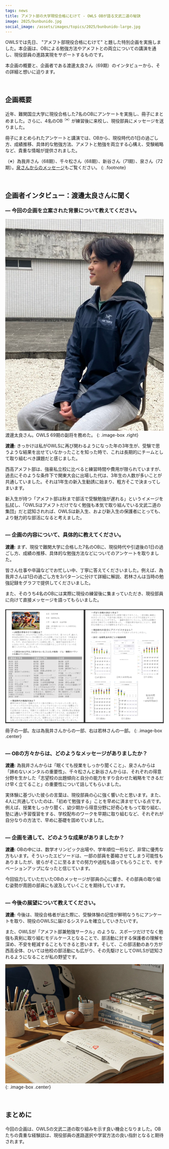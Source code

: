 ```yaml
---
tags: news
title: アメフト部の大学現役合格にむけて - OWLS OBが語る文武二道の秘訣
image: 2025/bunbunido.jpg
social_image: /assets/images/topics/2025/bunbunido-large.jpg
---
```


<style>
h2 {
    margin-top: 3em;
    margin-bottom: 1em;
}
h3 {
    margin-top: 2em;
}
h2+h3 {
    margin-top: 1em;
}
sup {
    font-size: 75%;
}
</style>

OWLSでは先日、 "アメフト部現役合格にむけて" と題した特別企画を実施しました。本企画は、OBによる勉強方法やアメフトとの両立についての講演を通し、現役部員の進路実現をサポートするものです。

本企画の概要と、企画者である渡邊太良さん（69期）のインタビューから、その詳細と想いに迫ります。

## 企画概要

近年、難関国立大学に現役合格した7名のOBにアンケートを実施し、冊子にまとめました。さらに、4名のOB<sup>（※）</sup>が練習後に来校し、現役部員にメッセージを送りました。

冊子にまとめられたアンケートと講演では、OBから、現役時代の1日の過ごし方、成績推移、具体的な勉強方法、アメフトと勉強を両立する心構え、受験戦略など、貴重な情報が提供されました。

（※）為我井さん（68期）、千々松さん（68期）、新谷さん（71期）、泉さん（72期）。[泉さんからのメッセージ](/message/individual/03-72-izumi.html)もご覧ください。
{: .footnote}

## 企画者インタビュー：渡邊太良さんに聞く

### ― 今回の企画を立案された背景について教えてください。

![](/assets/images/topics/2025/tara.jpg)
渡邊太良さん。OWLS 69期の副将を務めた。
{: .image-box .right}

**渡邊:** きっかけは私がOWLSに再び関わるようになった年の3年生が、受験で思うような結果を出せていなかったことを知った時で、これは長期的にチームとして取り組むべき課題だと感じました。

西高アメフト部は、強豪私立校に比べると練習時間や費用が限られていますが、過去にそのような条件下で関東大会に出場した代は、3年生の人数が多いことが共通していました。それは1年生の新入生勧誘に始まり、粗方そこで決まってしまいます。

新入生が持つ「アメフト部は秋まで部活で受験勉強が遅れる」というイメージを払拭し、「OWLSはアメフトだけでなく勉強も本気で取り組んでいる文武二道の集団」だと認知されれば、OWLSは新入生、および新入生の保護者にとっても、より魅力的な部活になると考えました。

### ― 企画の内容について、具体的に教えてください。

**渡邊:** まず、現役で難関大学に合格した7名のOBに、現役時代や引退後の1日の過ごし方、成績の推移、具体的な勉強方法などについてのアンケートを取りました。

皆さん仕事や卒論などでお忙しい中、丁寧に答えてくださいました。例えば、為我井さんは1日の過ごし方を3パターンに分けて詳細に解説、若林さんは当時の勉強記録をグラフで提供してくださいました。

また、そのうち4名のOBには実際に現役の練習後に集まっていただき、現役部員に向けて直接メッセージを語ってもらいました。

![](/assets/images/topics/2025/bunbunido-leaflet.png)
冊子の一部。左は為我井さんからの一部、右は若林さんの一部。
{: .image-box .center}

### ― OBの方々からは、どのようなメッセージがありましたか？

**渡邊:** 為我井さんからは「眠くても授業をしっかり聞くこと」、泉さんからは「諦めないメンタルの重要性」、千々松さんと新谷さんからは、それぞれの得意分野を生かした「志望校の出題傾向と自分の能力をすり合わせた戦略をできるだけ早く立てること」の重要性について話してもらいました。

実体験に基づいた彼らの言葉は、現役部員の心に強く響いたと思います。また、4人に共通していたのは、「初めて勉強する」ことを早めに済ませている点です。例えば、授業をしっかり聞く、幼少期から得意分野に好奇心をもって取り組む、塾に通い予習復習をする、学校配布のワークを早期に取り組むなど、それぞれが自分なりの方法で、早めに基礎を固めていました。

### ― 企画を通して、どのような成果がありましたか？

**渡邊:** OBの中には、数学オリンピック出場や、学年順位一桁など、非常に優秀な方もいます。そういったエピソードは、一部の部員を萎縮させてしまう可能性もありましたが、彼らがそこに至るまでの努力や過程も語ってもらうことで、モチベーションアップになったと信じています。

今回協力していただいたOBのメッセージが部員の心に響き、その部員の取り組む姿勢が周囲の部員にも波及していくことを期待しています。

### ― 今後の展望について教えてください。

**渡邊:** 今後は、現役合格者が出た際に、受験体験の記憶が鮮明なうちにアンケートを取り、現役のOWLSに届けるシステムを確立していきたいです。

また、OWLSが「アメフト部兼勉強サークル」のような、スポーツだけでなく勉強も真剣に取り組むモデルケースとなることで、部活動に対する保護者の理解を深め、不安を軽減することもできると思います。そして、この部活動のあり方が西高全体、ひいては他校の部活動にも広がり、その先駆けとしてOWLSが認知されるようになることが私の野望です。

![](/assets/images/topics/2025/bunbunido-large.jpg)
{: .image-box .center}

## まとめに

今回の企画は、OWLSの文武二道の取り組みを示す良い機会となりました。OBたちの貴重な経験談は、現役部員の進路選択や学習方法の良い指針となると期待されます。
